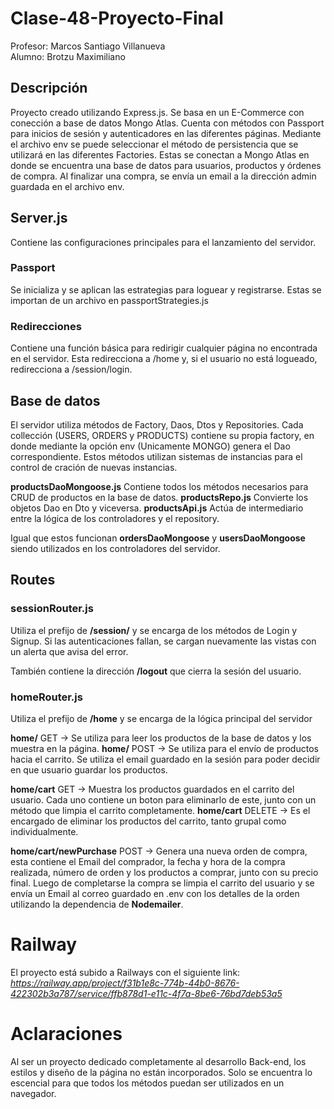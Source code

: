 # Clase-48-Proyecto-Final
Profesor: Marcos Santiago Villanueva</br>
Alumno: Brotzu Maximiliano

## Descripción
Proyecto creado utilizando Express.js. Se basa en un E-Commerce con conección a base de datos Mongo Atlas. Cuenta con métodos con Passport para inicios de sesión y autenticadores en las diferentes páginas. Mediante el archivo env se puede seleccionar el método de persistencia que se utilizará en las diferentes Factories. Estas se conectan a Mongo Atlas en donde se encuentra una base de datos para usuarios, productos y órdenes de compra. Al finalizar una compra, se envía un email a la dirección admin guardada en el archivo env.

## Server.js
Contiene las configuraciones principales para el lanzamiento del servidor.

### Passport
Se inicializa y se aplican las estrategias para loguear y registrarse. Estas se importan de un archivo en passportStrategies.js

### Redirecciones
Contiene una función básica para redirigir cualquier página no encontrada en el servidor. Esta redirecciona a /home y, si el usuario no está logueado, redirecciona a /session/login.

## Base de datos
El servidor utiliza métodos de Factory, Daos, Dtos y Repositories. Cada collección (USERS, ORDERS y PRODUCTS) contiene su propia factory, en donde mediante la opción env (Unicamente MONGO) genera el Dao correspondiente. Estos métodos utilizan sistemas de instancias para el control de cración de nuevas instancias.

**productsDaoMongoose.js** Contiene todos los métodos necesarios para CRUD de productos en la base de datos.
**productsRepo.js** Convierte los objetos Dao en Dto y viceversa.
**productsApi.js** Actúa de intermediario entre la lógica de los controladores y el repository.

Igual que estos funcionan **ordersDaoMongoose** y **usersDaoMongoose** siendo utilizados en los controladores del servidor.

## Routes
### sessionRouter.js
Utiliza el prefijo de **/session/** y se encarga de los métodos de Login y Signup. Si las autenticaciones fallan, se cargan nuevamente las vistas con un alerta que avisa del error.

También contiene la dirección **/logout** que cierra la sesión del usuario.

### homeRouter.js
Utiliza el prefijo de **/home** y se encarga de la lógica principal del servidor

**home/** GET -> Se utiliza para leer los productos de la base de datos y los muestra en la página.
**home/** POST -> Se utiliza para el envío de productos hacia el carrito. Se utiliza el email guardado en la sesión para poder decidir en que usuario guardar los productos.

**home/cart** GET -> Muestra los productos guardados en el carrito del usuario. Cada uno contiene un boton para eliminarlo de este, junto con un método que limpia el carrito completamente.
**home/cart** DELETE -> Es el encargado de eliminar los productos del carrito, tanto grupal como individualmente.

**home/cart/newPurchase** POST -> Genera una nueva orden de compra, esta contiene el Email del comprador, la fecha y hora de la compra realizada, número de orden y los productos a comprar, junto con su precio final. Luego de completarse la compra se limpia el carrito del usuario y se envía un Email al correo guardado en .env con los detalles de la orden utilizando la dependencia de **Nodemailer**.

# Railway
El proyecto está subido a Railways con el siguiente link:
*https://railway.app/project/f31b1e8c-774b-44b0-8676-422302b3a787/service/ffb878d1-e11c-4f7a-8be6-76bd7deb53a5*

# Aclaraciones
Al ser un proyecto dedicado completamente al desarrollo Back-end, los estilos y diseño de la página no están incorporados. Solo se encuentra lo escencial para que todos los métodos puedan ser utilizados en un navegador.
